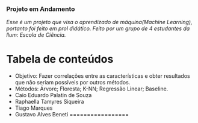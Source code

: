 ### Projeto em Andamento
*Esse é um projeto que visa o aprendizado de máquina(Machine Learning), portanto foi feito em prol didático. Feito por um grupo de 4 estudantes da Ilum: Escola de Ciência.*

Tabela de conteúdos
=================
   * Objetivo: Fazer correlações entre as características e obter resultados que não seriam possíveis por outros métodos.
   * Métodos: Árvore; Floresta; K-NN; Regressão Linear; Baseline.
   * Caio Eduardo Palatin de Souza
   * Raphaella Tamyres Siqueira
   * Tiago Marques
   * Gustavo Alves Beneti
=================

